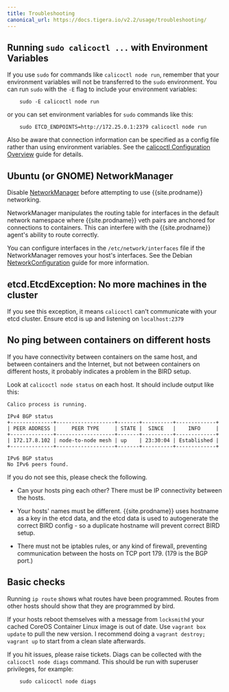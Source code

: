```yaml
---
title: Troubleshooting
canonical_url: https://docs.tigera.io/v2.2/usage/troubleshooting/
---
```


## Running `sudo calicoctl ...` with Environment Variables

If you use `sudo` for commands like `calicoctl node run`, remember that your environment
variables will not be transferred to the `sudo` environment.  You can run `sudo` with
the `-E` flag to include your environment variables:

```shell
    sudo -E calicoctl node run
```

or you can set environment variables for `sudo` commands like this:

```shell
    sudo ETCD_ENDPOINTS=http://172.25.0.1:2379 calicoctl node run
```

Also be aware that connection information can be specified as a config
file rather than using environment variables.  See the
[calicoctl Configuration Overview]({{site.baseurl}}/{{page.version}}/reference/calicoctl/setup)
guide for details.

## Ubuntu (or GNOME) NetworkManager

Disable [NetworkManager](https://help.ubuntu.com/community/NetworkManager) before
attempting to use {{site.prodname}} networking.

NetworkManager manipulates the routing table for interfaces in the default network
namespace where {{site.prodname}} veth pairs are anchored for connections to containers.
This can interfere with the {{site.prodname}} agent's ability to route correctly.

You can configure interfaces in the `/etc/network/interfaces` file if the
NetworkManager removes your host's interfaces. See the Debian
[NetworkConfiguration](https://wiki.debian.org/NetworkConfiguration)
guide for more information.

## etcd.EtcdException: No more machines in the cluster

If you see this exception, it means `calicoctl` can't communicate with your etcd
cluster.  Ensure etcd is up and listening on `localhost:2379`

## No ping between containers on different hosts

If you have connectivity between containers on the same host, and between
containers and the Internet, but not between containers on different hosts, it
probably indicates a problem in the BIRD setup.

Look at `calicoctl node status` on each host.  It should include output like this:

```
Calico process is running.

IPv4 BGP status
+--------------+-------------------+-------+----------+-------------+
| PEER ADDRESS |     PEER TYPE     | STATE |  SINCE   |    INFO     |
+--------------+-------------------+-------+----------+-------------+
| 172.17.8.102 | node-to-node mesh | up    | 23:30:04 | Established |
+--------------+-------------------+-------+----------+-------------+

IPv6 BGP status
No IPv6 peers found.
```

If you do not see this, please check the following.

- Can your hosts ping each other?  There must be IP connectivity between the
  hosts.

- Your hosts' names must be different. {{site.prodname}} uses hostname as a key in the
  etcd data, and the etcd data is used to autogenerate the correct BIRD
  config - so a duplicate hostname will prevent correct BIRD setup.

- There must not be iptables rules, or any kind of firewall, preventing
  communication between the hosts on TCP port 179.  (179 is the BGP port.)

## Basic checks

Running `ip route` shows what routes have been programmed. Routes from other hosts
should show that they are programmed by bird.

If your hosts reboot themselves with a message from `locksmithd` your cached CoreOS Container Linux
image is out of date.  Use `vagrant box update` to pull the new version.  I
recommend doing a `vagrant destroy; vagrant up` to start from a clean slate afterwards.

If you hit issues, please raise tickets. Diags can be collected with the
`calicoctl node diags` command.  This should be run with superuser privileges,
for example:

        sudo calicoctl node diags
